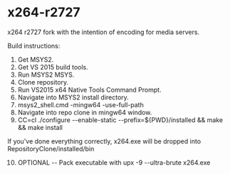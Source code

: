 # x264-r2727
x264 r2727 fork with the intention of encoding for media servers.

Build instructions:

1) Get MSYS2.
2) Get VS 2015 build tools.
3) Run MSYS2 MSYS.
4) Clone repository.
5) Run VS2015 x64 Native Tools Command Prompt.
6) Navigate into MSYS2 install directory.
7) msys2_shell.cmd -mingw64 -use-full-path
8) Navigate into repo clone in mingw64 window.
9) CC=cl ./configure --enable-static --prefix=${PWD}/installed && make && make install

If you've done everything correctly, x264.exe will be dropped into RepositoryClone/installed/bin

10) OPTIONAL -- Pack executable with upx -9 --ultra-brute x264.exe
